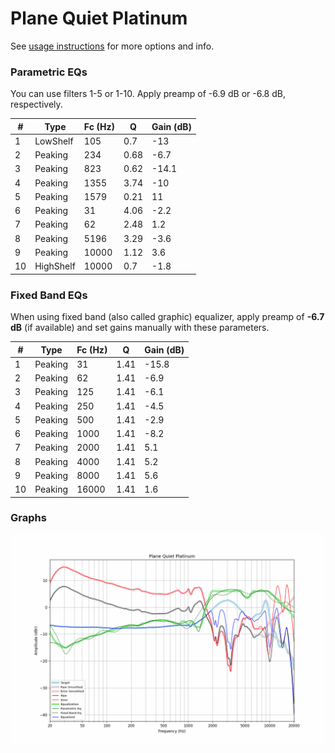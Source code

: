 # Plane Quiet Platinum
See [usage instructions](https://github.com/jaakkopasanen/AutoEq#usage) for more options and info.

### Parametric EQs
You can use filters 1-5 or 1-10. Apply preamp of -6.9 dB or -6.8 dB, respectively.

|   # | Type      |   Fc (Hz) |    Q |   Gain (dB) |
|-----|-----------|-----------|------|-------------|
|   1 | LowShelf  |       105 | 0.7  |       -13   |
|   2 | Peaking   |       234 | 0.68 |        -6.7 |
|   3 | Peaking   |       823 | 0.62 |       -14.1 |
|   4 | Peaking   |      1355 | 3.74 |       -10   |
|   5 | Peaking   |      1579 | 0.21 |        11   |
|   6 | Peaking   |        31 | 4.06 |        -2.2 |
|   7 | Peaking   |        62 | 2.48 |         1.2 |
|   8 | Peaking   |      5196 | 3.29 |        -3.6 |
|   9 | Peaking   |     10000 | 1.12 |         3.6 |
|  10 | HighShelf |     10000 | 0.7  |        -1.8 |

### Fixed Band EQs
When using fixed band (also called graphic) equalizer, apply preamp of **-6.7 dB** (if available) and set gains manually with these parameters.

|   # | Type    |   Fc (Hz) |    Q |   Gain (dB) |
|-----|---------|-----------|------|-------------|
|   1 | Peaking |        31 | 1.41 |       -15.8 |
|   2 | Peaking |        62 | 1.41 |        -6.9 |
|   3 | Peaking |       125 | 1.41 |        -6.1 |
|   4 | Peaking |       250 | 1.41 |        -4.5 |
|   5 | Peaking |       500 | 1.41 |        -2.9 |
|   6 | Peaking |      1000 | 1.41 |        -8.2 |
|   7 | Peaking |      2000 | 1.41 |         5.1 |
|   8 | Peaking |      4000 | 1.41 |         5.2 |
|   9 | Peaking |      8000 | 1.41 |         5.6 |
|  10 | Peaking |     16000 | 1.41 |         1.6 |

### Graphs
![](./Plane%20Quiet%20Platinum.png)
